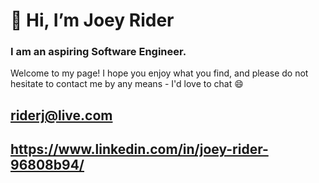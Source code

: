 # 👋 Hi, I’m Joey Rider
### I am an aspiring Software Engineer.
Welcome to my page! I hope you enjoy what you find, and please do not hesitate to contact me by any means - I'd love to chat 😄

## riderj@live.com
## https://www.linkedin.com/in/joey-rider-96808b94/

